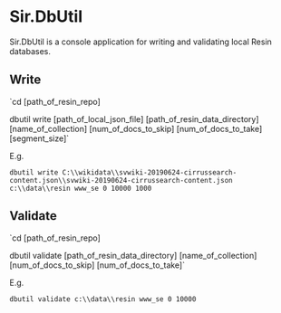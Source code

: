# Sir.DbUtil

Sir.DbUtil is a console application for writing and validating local Resin databases.

## Write
`cd [path_of_resin_repo]

dbutil write [path_of_local_json_file] [path_of_resin_data_directory] [name_of_collection] [num_of_docs_to_skip] [num_of_docs_to_take] [segment_size]`

E.g. 

`dbutil write C:\\wikidata\\svwiki-20190624-cirrussearch-content.json\\svwiki-20190624-cirrussearch-content.json c:\\data\\resin www_se 0 10000 1000`

## Validate

`cd [path_of_resin_repo]

dbutil validate [path_of_resin_data_directory] [name_of_collection] [num_of_docs_to_skip] [num_of_docs_to_take]`

E.g. 

`dbutil validate c:\\data\\resin www_se 0 10000`
